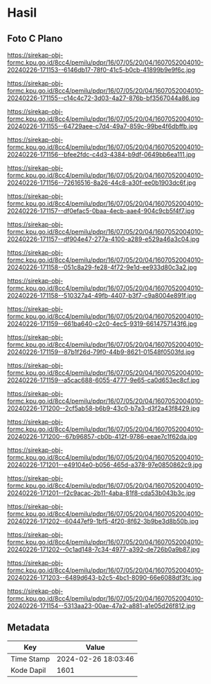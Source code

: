 # Hasil

## Foto C Plano

https://sirekap-obj-formc.kpu.go.id/8cc4/pemilu/pdpr/16/07/05/20/04/1607052004010-20240226-171153--6146db17-78f0-41c5-b0cb-41899b9e9f6c.jpg

https://sirekap-obj-formc.kpu.go.id/8cc4/pemilu/pdpr/16/07/05/20/04/1607052004010-20240226-171155--c14c4c72-3d03-4a27-876b-bf3567044a86.jpg

https://sirekap-obj-formc.kpu.go.id/8cc4/pemilu/pdpr/16/07/05/20/04/1607052004010-20240226-171155--64729aee-c7d4-49a7-859c-99be4f6dbffb.jpg

https://sirekap-obj-formc.kpu.go.id/8cc4/pemilu/pdpr/16/07/05/20/04/1607052004010-20240226-171156--bfee2fdc-c4d3-4384-b9df-0649bb6ea111.jpg

https://sirekap-obj-formc.kpu.go.id/8cc4/pemilu/pdpr/16/07/05/20/04/1607052004010-20240226-171156--72616516-8a26-44c8-a30f-ee0b1903dc6f.jpg

https://sirekap-obj-formc.kpu.go.id/8cc4/pemilu/pdpr/16/07/05/20/04/1607052004010-20240226-171157--df0efac5-0baa-4ecb-aae4-904c9cb5f4f7.jpg

https://sirekap-obj-formc.kpu.go.id/8cc4/pemilu/pdpr/16/07/05/20/04/1607052004010-20240226-171157--df904e47-277a-4100-a289-e529a46a3c04.jpg

https://sirekap-obj-formc.kpu.go.id/8cc4/pemilu/pdpr/16/07/05/20/04/1607052004010-20240226-171158--051c8a29-fe28-4f72-9e1d-ee933d80c3a2.jpg

https://sirekap-obj-formc.kpu.go.id/8cc4/pemilu/pdpr/16/07/05/20/04/1607052004010-20240226-171158--510327a4-49fb-4407-b3f7-c9a8004e891f.jpg

https://sirekap-obj-formc.kpu.go.id/8cc4/pemilu/pdpr/16/07/05/20/04/1607052004010-20240226-171159--661ba640-c2c0-4ec5-9319-6614757143f6.jpg

https://sirekap-obj-formc.kpu.go.id/8cc4/pemilu/pdpr/16/07/05/20/04/1607052004010-20240226-171159--87b1f26d-79f0-44b9-8621-01548f0503fd.jpg

https://sirekap-obj-formc.kpu.go.id/8cc4/pemilu/pdpr/16/07/05/20/04/1607052004010-20240226-171159--a5cac688-6055-4777-9e65-ca0d653ec8cf.jpg

https://sirekap-obj-formc.kpu.go.id/8cc4/pemilu/pdpr/16/07/05/20/04/1607052004010-20240226-171200--2cf5ab58-b6b9-43c0-b7a3-d3f2a43f8429.jpg

https://sirekap-obj-formc.kpu.go.id/8cc4/pemilu/pdpr/16/07/05/20/04/1607052004010-20240226-171200--67b96857-cb0b-412f-9786-eeae7c1f62da.jpg

https://sirekap-obj-formc.kpu.go.id/8cc4/pemilu/pdpr/16/07/05/20/04/1607052004010-20240226-171201--e49104e0-b056-465d-a378-97e0850862c9.jpg

https://sirekap-obj-formc.kpu.go.id/8cc4/pemilu/pdpr/16/07/05/20/04/1607052004010-20240226-171201--f2c9acac-2b11-4aba-81f8-cda53b043b3c.jpg

https://sirekap-obj-formc.kpu.go.id/8cc4/pemilu/pdpr/16/07/05/20/04/1607052004010-20240226-171202--60447ef9-1bf5-4f20-8f62-3b9be3d8b50b.jpg

https://sirekap-obj-formc.kpu.go.id/8cc4/pemilu/pdpr/16/07/05/20/04/1607052004010-20240226-171202--0c1ad148-7c34-4977-a392-de726b0a9b87.jpg

https://sirekap-obj-formc.kpu.go.id/8cc4/pemilu/pdpr/16/07/05/20/04/1607052004010-20240226-171203--6489d643-b2c5-4bc1-8090-66e6088df3fc.jpg

https://sirekap-obj-formc.kpu.go.id/8cc4/pemilu/pdpr/16/07/05/20/04/1607052004010-20240226-171154--5313aa23-00ae-47a2-a881-a1e05d26f812.jpg


## Metadata

| Key        | Value               |
| ---------- | ------------------- |
| Time Stamp | 2024-02-26 18:03:46 |
| Kode Dapil | 1601                |



